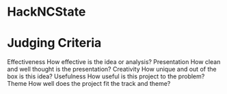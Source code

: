 # HackNCState

# Judging Criteria
Effectiveness
How effective is the idea or analysis?
Presentation
How clean and well thought is the presentation?
Creativity
How unique and out of the box is this idea?
Usefulness
How useful is this project to the problem?
Theme
How well does the project fit the track and theme?
